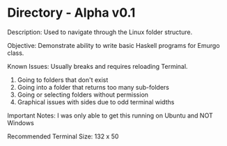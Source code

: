 # Directory - Alpha v0.1
Description:
  Used to navigate through the Linux folder structure.

Objective:
  Demonstrate ability to write basic Haskell programs for Emurgo class.

Known Issues: Usually breaks and requires reloading Terminal.
  1. Going to folders that don't exist
  2. Going into a folder that returns too many sub-folders
  3. Going or selecting folders without permission
  4. Graphical issues with sides due to odd terminal widths

Important Notes:
  I was only able to get this running on Ubuntu and NOT Windows
  
  Recommended Terminal Size: 132 x 50

